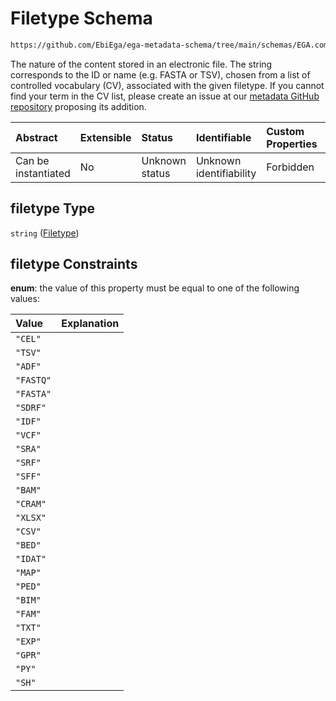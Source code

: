 # Filetype Schema

```txt
https://github.com/EbiEga/ega-metadata-schema/tree/main/schemas/EGA.common-definitions.json#/definitions/file_object/properties/filetype
```

The nature of the content stored in an electronic file. The string corresponds to the ID or name (e.g. FASTA or TSV), chosen from a list of controlled vocabulary (CV), associated with the given filetype. If you cannot find your term in the CV list, please create an issue at our [metadata GitHub repository](https://github.com/EbiEga/ega-metadata-schema) proposing its addition.

| Abstract            | Extensible | Status         | Identifiable            | Custom Properties | Additional Properties | Access Restrictions | Defined In                                                                                           |
| :------------------ | :--------- | :------------- | :---------------------- | :---------------- | :-------------------- | :------------------ | :--------------------------------------------------------------------------------------------------- |
| Can be instantiated | No         | Unknown status | Unknown identifiability | Forbidden         | Forbidden             | none                | [EGA.common-definitions.json\*](../../../schemas/EGA.common-definitions.json "open original schema") |

## filetype Type

`string` ([Filetype](ega-12-definitions-ega-file-object-properties-filetype.md))

## filetype Constraints

**enum**: the value of this property must be equal to one of the following values:

| Value     | Explanation |
| :-------- | :---------- |
| `"CEL"`   |             |
| `"TSV"`   |             |
| `"ADF"`   |             |
| `"FASTQ"` |             |
| `"FASTA"` |             |
| `"SDRF"`  |             |
| `"IDF"`   |             |
| `"VCF"`   |             |
| `"SRA"`   |             |
| `"SRF"`   |             |
| `"SFF"`   |             |
| `"BAM"`   |             |
| `"CRAM"`  |             |
| `"XLSX"`  |             |
| `"CSV"`   |             |
| `"BED"`   |             |
| `"IDAT"`  |             |
| `"MAP"`   |             |
| `"PED"`   |             |
| `"BIM"`   |             |
| `"FAM"`   |             |
| `"TXT"`   |             |
| `"EXP"`   |             |
| `"GPR"`   |             |
| `"PY"`    |             |
| `"SH"`    |             |
